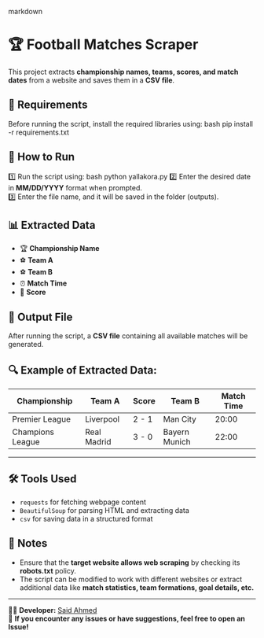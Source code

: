 markdown
# 🏆 Football Matches Scraper

This project extracts **championship names, teams, scores, and match dates** from a website and saves them in a **CSV file**.

## 📌 Requirements
Before running the script, install the required libraries using:
bash
pip install -r requirements.txt
## 🚀 How to Run
1️⃣ Run the script using:
bash
python yallakora.py
2️⃣ Enter the desired date in **MM/DD/YYYY** format when prompted.  
3️⃣ Enter the file name, and it will be saved in the folder (outputs).
## 📊 Extracted Data
- 🏆 **Championship Name**  
- ⚽ **Team A**  
- ⚽ **Team B**  
- ⏰ **Match Time**  
- 🔢 **Score**  

## 📁 Output File
After running the script, a **CSV file** containing all available matches will be generated.

## 🔍 Example of Extracted Data:
| Championship        | Team A     | Score  | Team B        | Match Time |
|---------------------|-----------|--------|--------------|------------|
| Premier League     | Liverpool | 2 - 1  | Man City     | 20:00      |
| Champions League   | Real Madrid | 3 - 0  | Bayern Munich | 22:00     |

---

## 🛠️ Tools Used
- `requests` for fetching webpage content  
- `BeautifulSoup` for parsing HTML and extracting data  
- `csv` for saving data in a structured format  

## 📝 Notes
- Ensure that the **target website allows web scraping** by checking its **robots.txt** policy.  
- The script can be modified to work with different websites or extract additional data like **match statistics, team formations, goal details, etc.**  

---

👨‍💻 **Developer:** [Said Ahmed](https://github.com/SaidNexus)  
📌 **If you encounter any issues or have suggestions, feel free to open an Issue!**